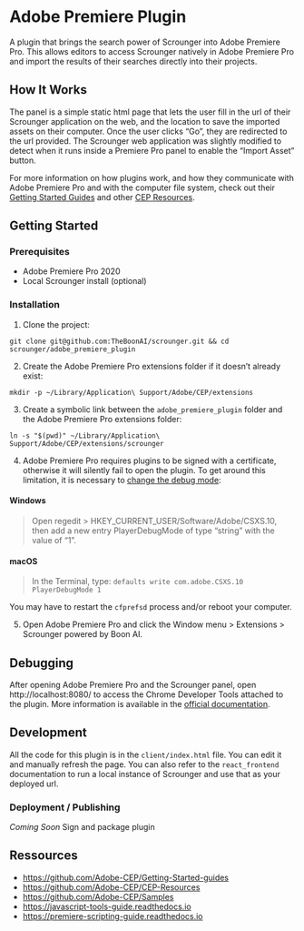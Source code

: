 # Adobe Premiere Plugin

A plugin that brings the search power of Scrounger into Adobe Premiere Pro.
This allows editors to access Scrounger natively in Adobe Premiere Pro and
import the results of their searches directly into their projects.

## How It Works

The panel is a simple static html page that lets the user fill in the url
of their Scrounger application on the web, and the location to save the imported
assets on their computer. Once the user clicks “Go”, they are redirected to the
url provided. The Scrounger web application was slightly modified to detect when
it runs inside a Premiere Pro panel to enable the “Import Asset” button.

For more information on how plugins work, and how they communicate with Adobe
Premiere Pro and with the computer file system, check out their
[Getting Started Guides](https://github.com/Adobe-CEP/Getting-Started-guides)
and other [CEP Resources](https://github.com/Adobe-CEP/CEP-Resources).

## Getting Started

### Prerequisites

- Adobe Premiere Pro 2020
- Local Scrounger install (optional)

### Installation

1. Clone the project:

```
git clone git@github.com:TheBoonAI/scrounger.git && cd scrounger/adobe_premiere_plugin
```

2. Create the Adobe Premiere Pro extensions folder if it doesn’t already exist:

```
mkdir -p ~/Library/Application\ Support/Adobe/CEP/extensions
```

3. Create a symbolic link between the `adobe_premiere_plugin` folder and the
   Adobe Premiere Pro extensions folder:

```
ln -s "$(pwd)" ~/Library/Application\ Support/Adobe/CEP/extensions/scrounger
```

4. Adobe Premiere Pro requires plugins to be signed with a certificate,
   otherwise it will silently fail to open the plugin. To get around this
   limitation, it is necessary to
   [change the debug mode](https://github.com/Adobe-CEP/CEP-Resources/blob/master/CEP_10.x/Documentation/CEP%2010.0%20HTML%20Extension%20Cookbook.md#debugging-unsigned-extensions):

#### Windows

> Open regedit > HKEY_CURRENT_USER/Software/Adobe/CSXS.10, then add a new entry
> PlayerDebugMode of type “string” with the value of “1”.

#### macOS

> In the Terminal, type: `defaults write com.adobe.CSXS.10 PlayerDebugMode 1`

You may have to restart the `cfprefsd` process and/or reboot your computer.

5. Open Adobe Premiere Pro and click the Window menu > Extensions > Scrounger powered by
   Boon AI.

## Debugging

After opening Adobe Premiere Pro and the Scrounger panel, open
http://localhost:8080/ to access the Chrome Developer Tools attached to the
plugin. More information is available in the
[official documentation](https://github.com/Adobe-CEP/Getting-Started-guides/tree/master/Client-side%20Debugging).

## Development

All the code for this plugin is in the `client/index.html` file. You can edit it
and manually refresh the page. You can also refer to the `react_frontend`
documentation to run a local instance of Scrounger and use that as your deployed
url.

### Deployment / Publishing

_Coming Soon_ Sign and package plugin

## Ressources

- https://github.com/Adobe-CEP/Getting-Started-guides
- https://github.com/Adobe-CEP/CEP-Resources
- https://github.com/Adobe-CEP/Samples
- https://javascript-tools-guide.readthedocs.io
- https://premiere-scripting-guide.readthedocs.io
